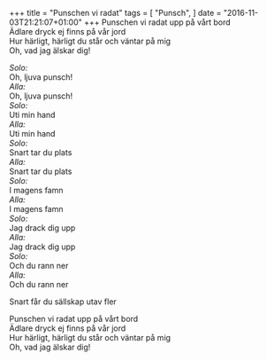 +++
title = "Punschen vi radat"
tags = [
  "Punsch",
]
date = "2016-11-03T21:21:07+01:00"
+++
Punschen vi radat upp på vårt bord  
Ädlare dryck ej finns på vår jord  
Hur härligt, härligt du står och väntar på mig   
Oh, vad jag älskar dig!

_Solo:_  
Oh, ljuva punsch!  
_Alla:_  
Oh, ljuva punsch!  
_Solo:_  
Uti min hand  
_Alla:_  
Uti min hand  
_Solo:_  
Snart tar du plats  
_Alla:_  
Snart tar du plats  
_Solo:_  
I magens famn  
_Alla:_  
I magens famn  
_Solo:_  
Jag drack dig upp  
_Alla:_  
Jag drack dig upp  
_Solo:_  
Och du rann ner  
_Alla:_  
Och du rann ner

Snart får du sällskap utav fler

Punschen vi radat upp på vårt bord  
Ädlare dryck ej finns på vår jord  
Hur härligt, härligt du står och väntar på mig   
Oh, vad jag älskar dig!
